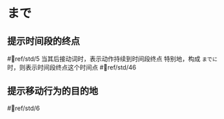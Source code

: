 # まで  

## 提示时间段的终点  
 #📖ref/std/5
当其后接动词时，表示动作持续到时间段终点
特别地，构成 `までに` 时，则表示时间段终点这个时间点 #📖ref/std/46
## 提示移动行为的目的地  
 #📖ref/std/6